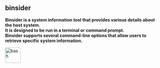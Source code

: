 ## binsider

**Binsider is a system information tool that provides various details about the host system.**  \
**It is designed to be run in a terminal or command prompt.**  \
**Binsider supports several command-line options that allow users to retrieve specific system information.**  

  <a href="https://www.gnu.org/software/bash/" target="_blank" rel="noreferrer">
    <img src="https://www.vectorlogo.zone/logos/gnu_bash/gnu_bash-icon.svg" alt="bash" width="50" height="50" />
  </a>
